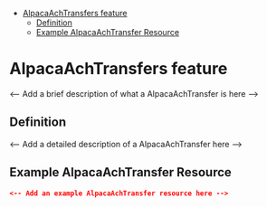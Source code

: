<!-- START doctoc generated TOC please keep comment here to allow auto update -->
<!-- DON'T EDIT THIS SECTION, INSTEAD RE-RUN doctoc TO UPDATE -->

- [AlpacaAchTransfers feature](#alpacaachtransfers-feature)
  - [Definition](#definition)
  - [Example AlpacaAchTransfer Resource](#example-alpacaachtransfer-resource)

<!-- END doctoc generated TOC please keep comment here to allow auto update -->

# AlpacaAchTransfers feature

<-- Add a brief description of what a AlpacaAchTransfer is here -->

## Definition

<-- Add a detailed description of a AlpacaAchTransfer here -->

## Example AlpacaAchTransfer Resource

```json
<-- Add an example AlpacaAchTransfer resource here -->
```
